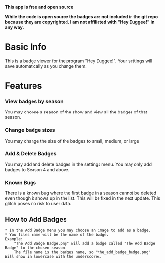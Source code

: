 **This app is free and open source**

**While the code is open source the badges are not included in the git repo because they are copyrighted. I am not affiliated with "Hey Duggee!" in any way.**



# Basic Info
This is a badge viewer for the program "Hey Duggee!".
Your settings will save automatically as you change them.

# Features

### View badges by season
You may choose a season of the show and view all the badges of that season.


### Change badge sizes
You may change the size of the badges to small, medium, or large

### Add & Delete Badges
You may add and delete badges in the settings menu.
You may only add badges to Season 4 and above.



### Known Bugs
There is a known bug where the first badge in a season cannot be deleted even though it shows up in the list. This will be fixed in the next update. This glitch poses no risk to user data.


## How to Add Badges
    * In the Add Badge menu you may choose an image to add as a badge.
    * You files name will be the name of the badge.
    Example:
        "The Add Badge Badge.png" will add a badge called "The Add Badge Badge" to the chosen season.
        The file name is the badges name, so "the_add_badge_badge.png" Will show in lowercase with the underscores.